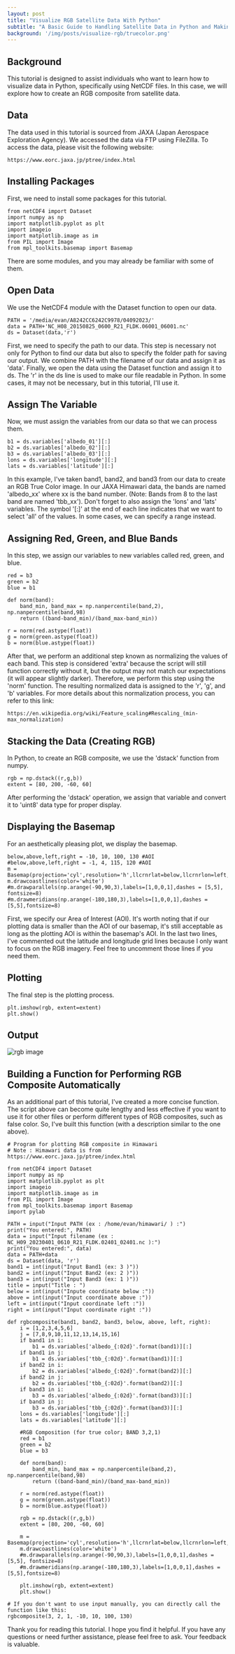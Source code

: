 ```yaml
---
layout: post
title: "Visualize RGB Satellite Data With Python"
subtitle: "A Basic Guide to Handling Satellite Data in Python and Making Improvements"
background: '/img/posts/visualize-rgb/truecolor.png'
---
```


## Background
This tutorial is designed to assist individuals who want to learn how to visualize data in Python, specifically using NetCDF files. In this case, we will explore how to create an RGB composite from satellite data.

## Data
The data used in this tutorial is sourced from JAXA (Japan Aerospace Exploration Agency). We accessed the data via FTP using FileZilla. To access the data, please visit the following website:
```
https://www.eorc.jaxa.jp/ptree/index.html
```

## Installing Packages
First, we need to install some packages for this tutorial.
```
from netCDF4 import Dataset
import numpy as np
import matplotlib.pyplot as plt
import imageio
import matplotlib.image as im
from PIL import Image
from mpl_toolkits.basemap import Basemap
```
There are some modules, and you may already be familiar with some of them.

## Open Data
We use the NetCDF4 module with the Dataset function to open our data.

```
PATH = '/media/evan/A8242CC6242C9978/04092023/'
data = PATH+'NC_H08_20150825_0600_R21_FLDK.06001_06001.nc'
ds = Dataset(data,'r')
```
First, we need to specify the path to our data. This step is necessary not only for Python to find our data but also to specify the folder path for saving our output. We combine PATH with the filename of our data and assign it as 'data'. Finally, we open the data using the Dataset function and assign it to ds. The 'r' in the ds line is used to make our file readable in Python. In some cases, it may not be necessary, but in this tutorial, I'll use it.

## Assign The Variable
Now, we must assign the variables from our data so that we can process them.
```
b1 = ds.variables['albedo_01'][:]
b2 = ds.variables['albedo_02'][:]
b3 = ds.variables['albedo_03'][:]
lons = ds.variables['longitude'][:]
lats = ds.variables['latitude'][:]
```
In this example, I've taken band1, band2, and band3 from our data to create an RGB True Color image. In our JAXA Himawari data, the bands are named 'albedo_xx' where xx is the band number. (Note: Bands from 8 to the last band are named 'tbb_xx'). Don't forget to also assign the 'lons' and 'lats' variables. The symbol '[:]' at the end of each line indicates that we want to select 'all' of the values. In some cases, we can specify a range instead.

## Assigning Red, Green, and Blue Bands
In this step, we assign our variables to new variables called red, green, and blue.
```
red = b3
green = b2
blue = b1

def norm(band):
    band_min, band_max = np.nanpercentile(band,2), np.nanpercentile(band,98)
    return ((band-band_min)/(band_max-band_min))

r = norm(red.astype(float))
g = norm(green.astype(float))
b = norm(blue.astype(float))
```
After that, we perform an additional step known as normalizing the values of each band. This step is considered 'extra' because the script will still function correctly without it, but the output may not match our expectations (it will appear slightly darker). Therefore, we perform this step using the 'norm' function. The resulting normalized data is assigned to the 'r', 'g', and 'b' variables. For more details about this normalization process, you can refer to this link: 
```
https://en.wikipedia.org/wiki/Feature_scaling#Rescaling_(min-max_normalization)
```

## Stacking the Data (Creating RGB)
In Python, to create an RGB composite, we use the 'dstack' function from numpy.
```
rgb = np.dstack((r,g,b))
extent = [80, 200, -60, 60]
```
After performing the 'dstack' operation, we assign that variable and convert it to 'uint8' data type for proper display.

## Displaying the Basemap
For an aesthetically pleasing plot, we display the basemap.
```
below,above,left,right = -10, 10, 100, 130 #AOI
#below,above,left,right = -1, 4, 115, 120 #AOI
m = Basemap(projection='cyl',resolution='h',llcrnrlat=below,llcrnrlon=left,urcrnrlat=above,urcrnrlon=right)
m.drawcoastlines(color='white')
#m.drawparallels(np.arange(-90,90,3),labels=[1,0,0,1],dashes = [5,5], fontsize=8)
#m.drawmeridians(np.arange(-180,180,3),labels=[1,0,0,1],dashes = [5,5],fontsize=8)
```
First, we specify our Area of Interest (AOI). It's worth noting that if our plotting data is smaller than the AOI of our basemap, it's still acceptable as long as the plotting AOI is within the basemap's AOI. In the last two lines, I've commented out the latitude and longitude grid lines because I only want to focus on the RGB imagery. Feel free to uncomment those lines if you need them.

## Plotting
The final step is the plotting process.
```
plt.imshow(rgb, extent=extent)
plt.show()
```
## Output
![rgb image](/img/posts/visualize-rgb/truecolor.png)

## Building a Function for Performing RGB Composite Automatically
As an additional part of this tutorial, I've created a more concise function. The script above can become quite lengthy and less effective if you want to use it for other files or perform different types of RGB composites, such as false color. So, I've built this function (with a description similar to the one above).
```
# Program for plotting RGB composite in Himawari
# Note : Himawari data is from https://www.eorc.jaxa.jp/ptree/index.html

from netCDF4 import Dataset
import numpy as np
import matplotlib.pyplot as plt
import imageio
import matplotlib.image as im
from PIL import Image
from mpl_toolkits.basemap import Basemap
import pylab

PATH = input("Input PATH (ex : /home/evan/himawari/ ) :")
print("You entered:", PATH)
data = input("Input filename (ex : NC_H09_20230401_0610_R21_FLDK.02401_02401.nc ):")
print("You entered:", data)
data = PATH+data
ds = Dataset(data, 'r')
band1 = int(input("Input Band1 (ex: 3 )"))
band2 = int(input("Input Band2 (ex: 2 )"))
band3 = int(input("Input Band3 (ex: 1 )"))
title = input("Title : ")
below = int(input("Inpute coordinate below :"))
above = int(input("Input coordinate above :"))
left = int(input("Input coordinate left :"))
right = int(input("Input coordinate right :"))

def rgbcomposite(band1, band2, band3, below, above, left, right):
    i = [1,2,3,4,5,6]
    j = [7,8,9,10,11,12,13,14,15,16]
    if band1 in i:
        b1 = ds.variables['albedo_{:02d}'.format(band1)][:]
    if band1 in j:
        b1 = ds.variables['tbb_{:02d}'.format(band1)][:]
    if band2 in i:
        b2 = ds.variables['albedo_{:02d}'.format(band2)][:]
    if band2 in j:
        b2 = ds.variables['tbb_{:02d}'.format(band2)][:]
    if band3 in i:
        b3 = ds.variables['albedo_{:02d}'.format(band3)][:]
    if band3 in j:
        b3 = ds.variables['tbb_{:02d}'.format(band3)][:]
    lons = ds.variables['longitude'][:]
    lats = ds.variables['latitude'][:]

    #RGB Composition (for true color; BAND 3,2,1)
    red = b1
    green = b2
    blue = b3

    def norm(band):
        band_min, band_max = np.nanpercentile(band,2), np.nanpercentile(band,98)
        return ((band-band_min)/(band_max-band_min))

    r = norm(red.astype(float))
    g = norm(green.astype(float))
    b = norm(blue.astype(float))

    rgb = np.dstack((r,g,b))
    extent = [80, 200, -60, 60]

    m = Basemap(projection='cyl',resolution='h',llcrnrlat=below,llcrnrlon=left,urcrnrlat=above,urcrnrlon=right)
    m.drawcoastlines(color='white')
    #m.drawparallels(np.arange(-90,90,3),labels=[1,0,0,1],dashes = [5,5], fontsize=8)
    #m.drawmeridians(np.arange(-180,180,3),labels=[1,0,0,1],dashes = [5,5],fontsize=8)

    plt.imshow(rgb, extent=extent)
    plt.show()

# If you don't want to use input manually, you can directly call the function like this:
rgbcomposite(3, 2, 1, -10, 10, 100, 130)
```
Thank you for reading this tutorial. I hope you find it helpful. If you have any questions or need further assistance, please feel free to ask. Your feedback is valuable.


